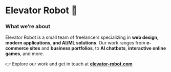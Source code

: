 # Elevator Robot 🤖  

### What we’re about  
Elevator Robot is a small team of freelancers specializing in **web design, modern applications, and AI/ML solutions**. Our work ranges from **e-commerce sites** and **business portfolios**, to **AI chatbots**, **interactive online games**, and more.  

👉 Explore our work and get in touch at **[elevator-robot.com](https://elevator-robot.com)**  
